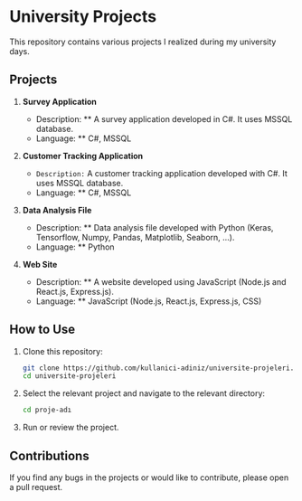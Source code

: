 # University Projects

This repository contains various projects I realized during my university days.

## Projects

1. **Survey Application**
    - Description: ** A survey application developed in C#. It uses MSSQL database.
    - Language: ** C#, MSSQL


2. **Customer Tracking Application**
    - ```Description:``` A customer tracking application developed with C#. It uses MSSQL database.
    - Language: ** C#, MSSQL


3. **Data Analysis File**
    - Description: ** Data analysis file developed with Python (Keras, Tensorflow, Numpy, Pandas, Matplotlib, Seaborn, ...).
    - Language: ** Python


4. **Web Site**
    - Description: ** A website developed using JavaScript (Node.js and React.js, Express.js).
    - Language: ** JavaScript (Node.js, React.js, Express.js, CSS)


## How to Use

1. Clone this repository:

    ```bash
    git clone https://github.com/kullanici-adiniz/universite-projeleri.git
    cd universite-projeleri
    ```

2. Select the relevant project and navigate to the relevant directory:

    ```bash
    cd proje-adı
    ```

3. Run or review the project.

## Contributions

If you find any bugs in the projects or would like to contribute, please open a pull request.
